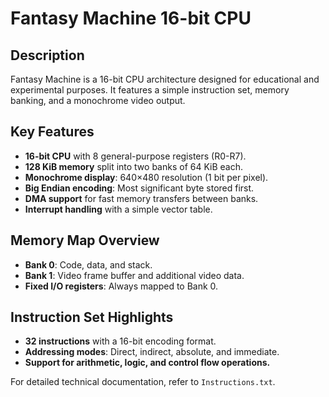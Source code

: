 # Fantasy Machine 16-bit CPU

## Description
Fantasy Machine is a 16-bit CPU architecture designed for educational and experimental purposes. It features a simple instruction set, memory banking, and a monochrome video output.

## Key Features
- **16-bit CPU** with 8 general-purpose registers (R0-R7).
- **128 KiB memory** split into two banks of 64 KiB each.
- **Monochrome display**: 640×480 resolution (1 bit per pixel).
- **Big Endian encoding**: Most significant byte stored first.
- **DMA support** for fast memory transfers between banks.
- **Interrupt handling** with a simple vector table.

## Memory Map Overview
- **Bank 0**: Code, data, and stack.
- **Bank 1**: Video frame buffer and additional video data.
- **Fixed I/O registers**: Always mapped to Bank 0.

## Instruction Set Highlights
- **32 instructions** with a 16-bit encoding format.
- **Addressing modes**: Direct, indirect, absolute, and immediate.
- **Support for arithmetic, logic, and control flow operations.**

For detailed technical documentation, refer to `Instructions.txt`.